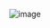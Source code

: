 ![image](https://github.com/juliochipa007/calculadora_simple/assets/28883216/a98de472-66bf-4043-a2a8-575c04d70998)

